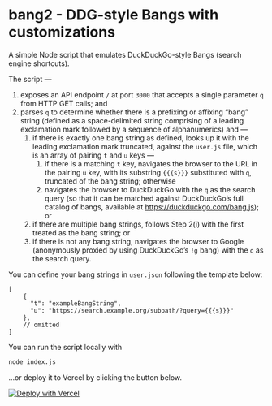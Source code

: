 # bang2 - DDG-style Bangs with customizations

A simple Node script that emulates DuckDuckGo-style Bangs (search engine shortcuts).

The script —

1. exposes an API endpoint `/` at port `3000` that accepts a single parameter `q` from HTTP GET calls; and
2. parses `q` to determine whether there is a prefixing or affixing “bang” string (defined as a space-delimited string comprising of a leading exclamation mark followed by a sequence of alphanumerics) and —
    1. if there is exactly one bang string as defined, looks up it with the leading exclamation mark truncated, against the `user.js` file, which is an array of pairing `t` and `u` keys —
        1. if there is a matching `t` key, navigates the browser to the URL in the pairing `u` key, with its substring `{{{s}}}` substituted with `q`, truncated of the bang string; otherwise
        2. navigates the browser to DuckDuckGo with the `q` as the search query (so that it can be matched against DuckDuckGo’s full catalog of bangs, available at <https://duckduckgo.com/bang.js>); or
    2. if there are multiple bang strings, follows Step 2(i) with the first treated as the bang string; or
    3. if there is not any bang string, navigates the browser to Google (anonymously proxied by using DuckDuckGo’s `!g` bang) with the `q` as the search query.

You can define your bang strings in `user.json` following the template below:

```jsonc
[
    {
      "t": "exampleBangString",
      "u": "https://search.example.org/subpath/?query={{{s}}}"
    },
    // omitted
]
```

You can run the script locally with

```sh
node index.js
```

…or deploy it to Vercel by clicking the button below.

<a href="https://vercel.com/new/clone?repository-url=https%3A%2F%2Fgithub.com%2Ffirexcy%2Fbang2"><img src="https://vercel.com/button" alt="Deploy with Vercel"/></a>
